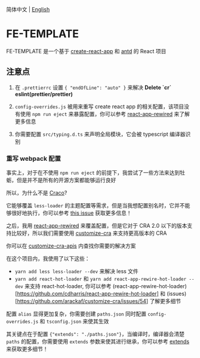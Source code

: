 简体中文 | [English](./README.en.md)

# FE-TEMPLATE

FE-TEMPLATE 是一个基于 [create-react-app](https://reactjs.org/docs/create-a-new-react-app.html) 和 [antd](https://ant.design/docs/react/introduce-cn) 的 React 项目

## 注意点

1. 在 `.prettierrc` 设置 `{ "endOfLine": "auto" }` 来解决 **Delete \`cr\` eslint(prettier/prettier)**

2. `config-overrides.js` 被用来重写 create react app 的相关配置，该项目没有使用 `npm run eject` 来暴露配置，你可以参考 [react-app-rewired](https://github.com/timarney/react-app-rewired/) 来了解更多信息

3. 你需要配置 `src/typing.d.ts` 来声明全局模块，它会被 typescript 编译器识别

### 重写 webpack 配置

事实上，对于在不使用 `npm run eject` 的前提下，我尝试了一些方法来达到牡蛎，但是并不是所有的开源方案都能够运行良好

所以，为什么不是 [Craco](https://github.com/gsoft-inc/craco)?

它能够覆盖 `less-loader` 的主题配置等需求，但是当我想配置别名时，它并不能够很好地执行，你可以参考 [this issue](https://github.com/risenforces/craco-alias/issues/1) 获取更多信息！

之后，我用 [react-app-rewired](https://github.com/timarney/react-app-rewired) 来覆盖配置，但是它对于 CRA 2.0 以下的版本支持比较好，所以我们需要使用 [customize-cra](https://github.com/arackaf/customize-cra) 来支持更高版本的 CRA

你可以在 [customize-cra-apis](https://github.com/arackaf/customize-cra/blob/master/api.md) 内查找你需要的解决方案

在这个项目内，我使用了以下这些：
- `yarn add less less-loader --dev` 来解决 less 文件
- `yarn add react-hot-loader` 和 `yarn add react-app-rewire-hot-loader --dev` 来支持 react-hot-loader, 你可以参考 (react-app-rewire-hot-loader)[https://github.com/cdharris/react-app-rewire-hot-loader] 和 (issues)[https://github.com/arackaf/customize-cra/issues/54] 了解更多细节

配置 `alias` 显得更加复杂，你需要创建 `paths.json` 同时配置 `config-overrides.js` 和 `tsconfig.json` 来使其生效

其关键点在于配置 `{"extends": "./paths.json"}`，当编译时，编译器会清楚 `paths` 的配置，你需要使用 `extends` 参数来使其进行继承，你可以参考 [extends](https://www.typescriptlang.org/tsconfig#extends) 来获取更多细节！

